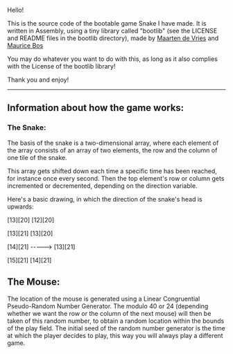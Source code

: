 Hello!

This is the source code of the bootable game Snake I have made. It is written in Assembly, using a tiny library 
called "bootlib" (see the LICENSE and README files in the bootlib directory), made by [Maarten de Vries](https://github.com/de-vri-es/) and [Maurice Bos](https://github.com/m-ou-se/)

You may do whatever you want to do with this, as long as it also complies with the License of the bootlib library!

Thank you and enjoy!

---
## Information about how the game works:

### The Snake:

The basis of the snake is a two-dimensional array, where each element of the array consists of an array of two elements,
the row and the column of one tile of the snake.

This array gets shifted down each time a specific time has been reached, for instance once every second. Then the top element's row
or column gets incremented or decremented, depending on the direction variable.

Here's a basic drawing, in which the direction of the snake's head is upwards:

[13][20]	[12][20]

[13][21]	[13][20]

[14][21] ----->	[13][21]

[15][21]	[14][21]

## The Mouse:

The location of the mouse is generated using a Linear Congruential Pseudo-Random Number Generator. The modulo 40 or 24 (depending whether
we want the row or the column of the next mouse) will then be taken of this random number, to obtain a random location within the bounds
of the play field. The initial seed of the random number generator is the time at which the player decides to play, this way you will
always play a different game.
